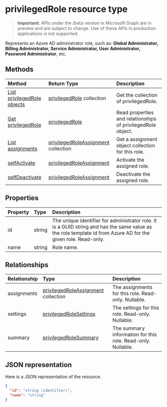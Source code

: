 # privilegedRole resource type

> **Important:** APIs under the /beta version in Microsoft Graph are in preview and are subject to change. Use of these APIs in production applications is not supported.

Represents an Azure AD administrator role, such as: **Global Administrator, Billing Administrator, Service Administrator, User Administrator, Password Administrator**, etc.


## Methods

| Method		   | Return Type	|Description|
|:---------------|:--------|:----------|
|[List privilegedRole objects](../api/privilegedrole-list.md) | [privilegedRole](privilegedrole.md) collection|Get the collection of privilegedRole.|
|[Get privilegedRole](../api/privilegedrole-get.md) | [privilegedRole](privilegedrole.md) |Read properties and relationships of privilegedRole object.|
|[List assignments](../api/privilegedrole-list-assignments.md) |[privilegedRoleAssignment](privilegedroleassignment.md) collection| Get a assignment object collection for this role.|
|[selfActivate](../api/privilegedrole-selfactivate.md)|[privilegedRoleAssignment](privilegedroleassignment.md)|Activate the assigned role.|
|[selfDeactivate](../api/privilegedrole-selfdeactivate.md)|[privilegedRoleAssignment](privilegedroleassignment.md)|Deactivate the assigned role.|

## Properties
| Property	   | Type	|Description|
|:---------------|:--------|:----------|
|id|string|The unique identifier for administrator role. It is a GUID string and has the same value as the role template id from Azure AD for the given role. Read-only.|
|name|string|Role name.|

## Relationships
| Relationship | Type	|Description|
|:---------------|:--------|:----------|
|assignments|[privilegedRoleAssignment](privilegedroleassignment.md) collection| The assignments for this role. Read-only. Nullable.|
|settings|[privilegedRoleSettings](privilegedrolesettings.md)| The settings for this role. Read-only. Nullable.|
|summary|[privilegedRoleSummary](privilegedrolesummary.md)| The summary information for this role. Read-only. Nullable.|

## JSON representation

Here is a JSON representation of the resource.

<!-- {
  "blockType": "resource",
  "optionalProperties": [

  ],
  "@odata.type": "microsoft.graph.privilegedRole"
}-->

```json
{
  "id": "string (identifier)",
  "name": "string"
}

```

<!-- uuid: 8fcb5dbc-d5aa-4681-8e31-b001d5168d79
2015-10-25 14:57:30 UTC -->
<!-- {
  "type": "#page.annotation",
  "description": "privilegedRole resource",
  "keywords": "",
  "section": "documentation",
  "tocPath": ""
}-->